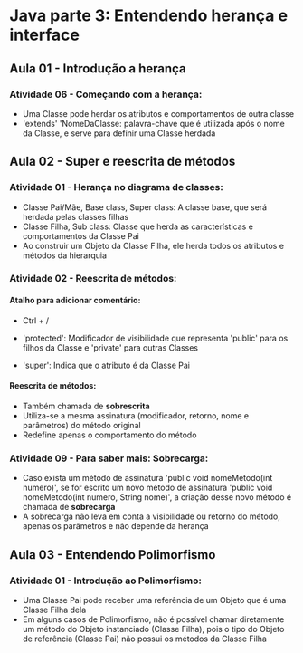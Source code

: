 # Java parte 3: Entendendo herança e interface

## Aula 01 - Introdução a herança

### Atividade 06 - Começando com a herança:

- Uma Classe pode herdar os atributos e comportamentos de outra classe
- 'extends' 'NomeDaClasse: palavra-chave que é utilizada após o nome da Classe, e serve para definir uma Classe herdada

## Aula 02 - Super e reescrita de métodos

### Atividade 01 - Herança no diagrama de classes:

- Classe Pai/Mãe, Base class, Super class: A classe base, que será herdada pelas classes filhas
- Classe Filha, Sub class: Classe que herda as características e comportamentos da Classe Pai
- Ao construir um Objeto da Classe Filha, ele herda todos os atributos e métodos da hierarquia

### Atividade 02 - Reescrita de métodos:

#### Atalho para adicionar comentário:

- Ctrl + /

- 'protected': Modificador de visibilidade que representa 'public' para os filhos da Classe e 'private' para outras Classes
- 'super': Indica que o atributo é da Classe Pai

#### Reescrita de métodos:

- Também chamada de **sobrescrita**
- Utiliza-se a mesma assinatura (modificador, retorno, nome e parâmetros) do método original
- Redefine apenas o comportamento do método

### Atividade 09 - Para saber mais: Sobrecarga:

- Caso exista um método de assinatura 'public void nomeMetodo(int numero)', se for escrito um novo método de assinatura 'public void nomeMetodo(int numero, String nome)', a criação desse novo método é chamada de **sobrecarga**
- A sobrecarga não leva em conta a visibilidade ou retorno do método, apenas os parâmetros e não depende da herança

## Aula 03 - Entendendo Polimorfismo

### Atividade 01 - Introdução ao Polimorfismo:

- Uma Classe Pai pode receber uma referência de um Objeto que é uma Classe Filha dela
- Em alguns casos de Polimorfismo, não é possível chamar diretamente um método do Objeto instanciado (Classe Filha), pois o tipo do Objeto de referência (Classe Pai) não possui os métodos da Classe Filha